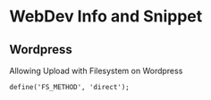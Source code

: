 # WebDev Info and Snippet

## Wordpress

Allowing Upload with Filesystem on Wordpress
```
define('FS_METHOD', 'direct');
```
